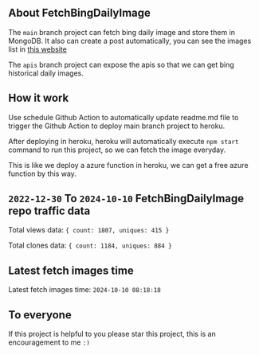 ## About FetchBingDailyImage

The `main` branch project can fetch bing daily image and store them in MongoDB.
It also can create a post automatically, you can see the images list in [this website](https://oursalbum.netlify.app)

The `apis` branch project can expose the apis so that we can get bing historical daily images.

## How it work

Use schedule Github Action to automatically update readme.md file to trigger the Github Action to deploy main branch project to heroku.

After deploying in heroku, heroku will automatically execute `npm start` command to run this project, so we can fetch the image everyday.

This is like we deploy a azure function in heroku, we can get a free azure function by this way.

## `2022-12-30` To `2024-10-10` FetchBingDailyImage repo traffic data

Total views data: `{ count: 1807, uniques: 415 }`

Total clones data: `{ count: 1184, uniques: 884 }`

## Latest fetch images time

Latest fetch images time: `2024-10-10 08:18:18`

## To everyone

If this project is helpful to you please star this project, this is an encouragement to me `:)`



